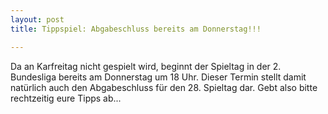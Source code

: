 ```yaml
---
layout: post
title: Tippspiel: Abgabeschluss bereits am Donnerstag!!!

---
```


Da an Karfreitag nicht gespielt wird, beginnt der Spieltag in der 2. Bundesliga bereits am Donnerstag um 18 Uhr. Dieser Termin stellt damit natürlich auch den Abgabeschluss für den 28. Spieltag dar. Gebt also bitte rechtzeitig eure Tipps ab...


